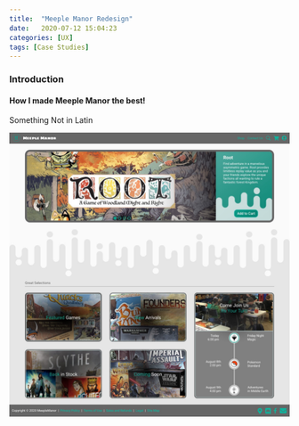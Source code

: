 ```yaml
---
title:  "Meeple Manor Redesign"
date:   2020-07-12 15:04:23
categories: [UX]
tags: [Case Studies]
---
```

### Introduction
#### How I made Meeple Manor the best!

Something Not in Latin

![Home Page](/images/meeple-manor/home.jpg)